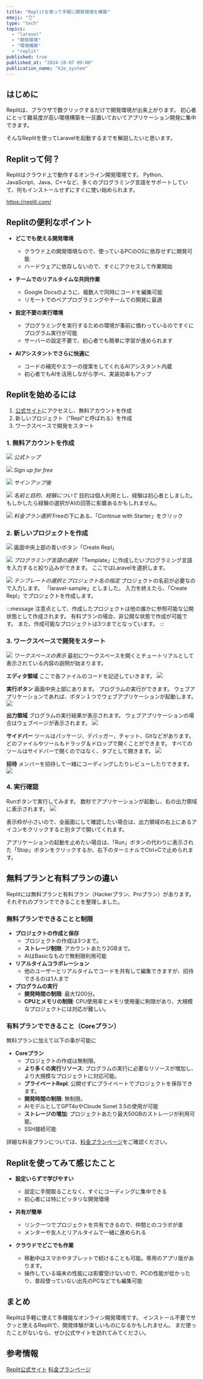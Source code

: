 ```yaml
---
title: "Replitを使って手軽に開発環境を構築"
emoji: "👌"
type: "tech"
topics:
  - "laravel"
  - "開発環境"
  - "環境構築"
  - "replit"
published: true
published_at: "2024-10-07 09:00"
publication_name: "k2o_system"
---
```


## はじめに
Replitは、ブラウザで数クリックするだけで開発環境が出来上がります。
初心者にとって難易度が高い環境構築を一旦置いておいてアプリケーション開発に集中できます。

そんなReplitを使ってLaravelを起動するまでを解説したいと思います。

## Replitって何？
Replitはクラウド上で動作するオンライン開発環境です。
Python、JavaScript、Java、C++など、多くのプログラミング言語をサポートしていて、何もインストールせずにすぐに使い始められます。

https://replit.com/

## Replitの便利なポイント
- **どこでも使える開発環境**
  - クラウド上の開発環境なので、使っているPCのOSに依存せずに開発可能
  - ハードウェアに依存しないので、すぐにアクセスして作業開始

- **チームでのリアルタイムな共同作業**
  - Google Docsのように、複数人で同時にコードを編集可能
  - リモートでのペアプログラミングやチームでの開発に最適

- **設定不要の実行環境**
  - プログラミングを実行するための環境が事前に備わっているのですぐにプログラム実行が可能
  - サーバーの設定不要で、初心者でも簡単に学習が進められます

- **AIアシスタントでさらに快適に**
  - コードの補完やエラーの提案をしてくれるAIアシスタント内蔵
  - 初心者でもAIを活用しながら学べ、実装効率もアップ

## Replitを始めるには
1. [公式サイト](https://replit.com)にアクセスし、無料アカウントを作成
2. 新しいプロジェクト（"Repl"と呼ばれる）を作成
3. ワークスペースで開発をスタート

### 1. 無料アカウントを作成
![](https://storage.googleapis.com/zenn-user-upload/1445409b2eb4-20241006.png)
*公式トップ*

![](https://storage.googleapis.com/zenn-user-upload/b366c8629e0f-20241006.png)
*Sign up for free*

![](https://storage.googleapis.com/zenn-user-upload/91f01c95f4f0-20241006.png)
*サインアップ後*

![](https://storage.googleapis.com/zenn-user-upload/da2897dd9191-20241006.png)
*名前と目的、経験について*
目的は個人利用とし、経験は初心者としました。
もしかしたら経験の選択がAIの回答に影響あるかもしれません。

![](https://storage.googleapis.com/zenn-user-upload/3b936df8e618-20241007.png)
*料金プラン選択*
Freeの下にある、「Continue with Starter」をクリック


### 2. 新しいプロジェクトを作成
![](https://storage.googleapis.com/zenn-user-upload/10dea0c433a5-20241007.png)
画面中央上部の青いボタン「Create Repl」

![](https://storage.googleapis.com/zenn-user-upload/71fe9b51211b-20241007.png)
*プログラミング言語の選択*
「Template」に作成したいプログラミング言語を入力すると絞り込みができます。
ここではLaravelを選択します。

![](https://storage.googleapis.com/zenn-user-upload/85147636f81a-20241007.png)
*テンプレートの選択とプロジェクト名の指定*
プロジェクトの名前が必要なので入力します。
「laravel-sample」としました。
入力を終えたら、「Create Repl」でプロジェクトを作成します。

:::message
注意点として、作成したプロジェクトは他の誰かに参照可能な公開状態として作成されます。
有料プランの場合、非公開な状態で作成が可能です。
また、作成可能なプロジェクトは3つまでとなっています。
:::

### 3. ワークスペースで開発をスタート
![](https://storage.googleapis.com/zenn-user-upload/18eea1f983a6-20241007.png)
*ワークスペースの表示*
最初にワークスペースを開くとチュートリアルとして表示されている内容の説明が始まります。

**エディタ領域**
ここで各ファイルのコードを記述していきます。
![](https://storage.googleapis.com/zenn-user-upload/04acab6fc900-20241007.png)

**実行ボタン**
画面中央上部にあります。
プログラムの実行ができます。
ウェブアプリケーションであれば、ボタン１つでウェブアプリケーションが起動します。
![](https://storage.googleapis.com/zenn-user-upload/8c5ed2705bba-20241007.png)

**出力領域**
プログラムの実行結果が表示されます。
ウェブアプリケーションの場合はウェブページが表示されます。
![](https://storage.googleapis.com/zenn-user-upload/6e8458a8c8e5-20241007.png)

**サイドバー**
ツールはパッケージ、デバッガー、チャット、Gitなどがあります。
どのファイルやツールもドラッグ＆ドロップで開くことができます。
すべてのツールはサイドバーで開くのではなく、タブとして開きます。
![](https://storage.googleapis.com/zenn-user-upload/2db7fa0252de-20241007.png)

**招待**
メンバーを招待して一緒にコーディングしたりレビューしたりできます。
![](https://storage.googleapis.com/zenn-user-upload/c0191c71869e-20241007.png)

### 4. 実行確認
Runボタンで実行してみます。
数秒でアプリケーションが起動し、右の出力領域に表示されます。
![](https://storage.googleapis.com/zenn-user-upload/11749154903a-20241007.png)

表示枠が小さいので、全画面にして確認したい場合は、出力領域の右上にあるアイコンをクリックすると別タブで開いてくれます。

アプリケーションの起動を止めたい場合は、「Run」ボタンの代わりに表示された「Stop」ボタンをクリックするか、右下のターミナルでCtrl+Cで止められます。


## 無料プランと有料プランの違い
Replitには無料プランと有料プラン（Hackerプラン、Proプラン）があります。それぞれのプランでできることを整理しました。

### 無料プランでできることと制限
- **プロジェクトの作成と保存**
  - プロジェクトの作成は3つまで。
  - **ストレージ制限**: アカウントあたり2GBまで。
  - AIはBasicなもので無制限利用可能
- **リアルタイムコラボレーション**
  - 他のユーザーとリアルタイムでコードを共有して編集できますが、招待できるのは1人まで
- **プログラムの実行**
  - **開発時間の制限**: 最大1200分。
  - **CPUとメモリの制限**: CPU使用率とメモリ使用量に制限があり、大規模なプロジェクトには対応が難しい。

### 有料プランでできること（Coreプラン）
無料プランに加えて以下の事が可能に
- **Coreプラン**
  - プロジェクトの作成は無制限。
  - **より多くの実行リソース**: プログラムの実行に必要なリソースが増加し、より大規模なプロジェクトに対応可能。
  - **プライベートRepl**: 公開せずにプライベートでプロジェクトを保存できます。
  - **開発時間の制限**: 無制限。
  - AIモデルとしてGPT4oやCloude Sonet 3.5の使用が可能
  - **ストレージの増加**: プロジェクトあたり最大50GBのストレージが利用可能。
  - SSH接続可能

詳細な料金プランについては、[料金プランページ](https://replit.com/pricing)をご確認ください。

## Replitを使ってみて感じたこと
- **設定いらずで学びやすい**
  - 設定に手間取ることなく、すぐにコーディングに集中できる
  - 初心者には特にピッタリな開発環境

- **共有が簡単**
  - リンク一つでプロジェクトを共有できるので、仲間とのコラボが楽
  - メンターや友人とリアルタイムで一緒に進められる

- **クラウドでどこでも作業**
  - 移動中はスマホやタブレットで続けることも可能。専用のアプリ版があります。
  - 操作している端末の性能には影響受けないので、PCの性能が低かったり、普段使っていない出先のPCなどでも編集可能

## まとめ
Replitは手軽に使えて多機能なオンライン開発環境です。
インストール不要でサクッと使えるReplitで、開発体験が楽しいものになるかもしれません。
まだ使ったことがないなら、ぜひ公式サイトを訪れてみてください。

## 参考情報
[Replit公式サイト](https://replit.com)
[料金プランページ](https://replit.com/pricing)
